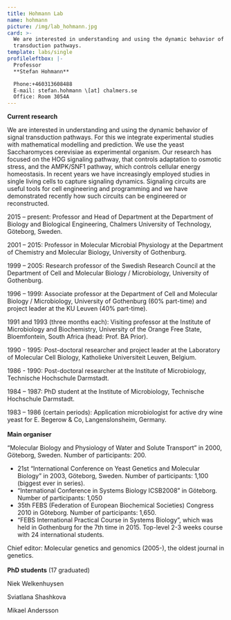 ```yaml
---
title: Hohmann Lab
name: hohmann
picture: /img/lab_hohmann.jpg
card: >-
  We are interested in understanding and using the dynamic behavior of signal
  transduction pathways.
template: labs/single
profileleftbox: |-
  Professor  
  **Stefan Hohmann**

  Phone:+460313608488  
  E-mail: stefan.hohmann \[at] chalmers.se  
  Office: Room 3054A
---
```


**Current research**

We are interested in understanding and using the dynamic behavior of signal transduction pathways. For this we integrate experimental studies with mathematical modelling and prediction. We use the yeast Saccharomyces cerevisiae as experimental organism. Our research has focused on the HOG signaling pathway, that controls adaptation to osmotic stress, and the AMPK/SNF1 pathway, which controls cellular energy homeostasis. In recent years we have increasingly employed studies in single living cells to capture signaling dynamics. Signaling circuits are useful tools for cell engineering and programming and we have demonstrated recently how such circuits can be engineered or reconstructed.

2015 – present: Professor and Head of Department at the Department of Biology and Biological Engineering, Chalmers University of Technology, Göteborg, Sweden.

2001 – 2015: Professor in Molecular Microbial Physiology at the Department of Chemistry and Molecular Biology, University of Gothenburg.

1999 – 2005: Research professor of the Swedish Research Council at the Department of Cell and Molecular Biology / Microbiology, University of Gothenburg.

1996 – 1999: Associate professor at the Department of Cell and Molecular Biology / Microbiology, University of Gothenburg (60% part-time) and project leader at the KU Leuven (40% part-time).

1991 and 1993 (three months each): Visiting professor at the Institute of Microbiology and Biochemistry, University of the Orange Free State, Bloemfontein, South Africa (head: Prof. BA Prior).

1990 - 1995: Post-doctoral researcher and project leader at the Laboratory of Molecular Cell Biology, Katholieke Universiteit Leuven, Belgium.

1986 - 1990: Post-doctoral researcher at the Institute of Microbiology, Technische Hochschule Darmstadt.

1984 – 1987: PhD student at the Institute of Microbiology, Technische Hochschule Darmstadt.

1983 – 1986 (certain periods): Application microbiologist for active dry wine yeast for E. Begerow & Co, Langenslonsheim, Germany.
<br><br>
**Main organiser**

“Molecular Biology and Physiology of Water and Solute Transport” in 2000, Göteborg, Sweden. Number of participants: 200.

* 21st “International Conference on Yeast Genetics and Molecular Biology” in 2003, Göteborg, Sweden. Number of participants: 1,100 (biggest ever in series).
* “International Conference in Systems Biology ICSB2008” in Göteborg. Number of participants: 1,050
* 35th FEBS (Federation of European Biochemical Societies) Congress 2010 in Göteborg. Number of participants: 1,650.
* “FEBS International Practical Course in Systems Biology”, which was held in Gothenburg for the 7th time in 2015. Top-level 2-3 weeks course with 24 international students.

Chief editor: Molecular genetics and genomics (2005-), the oldest journal in genetics.
<br><br>
**PhD students** (17 graduated)

Niek Welkenhuysen

Sviatlana Shashkova

Mikael Andersson
